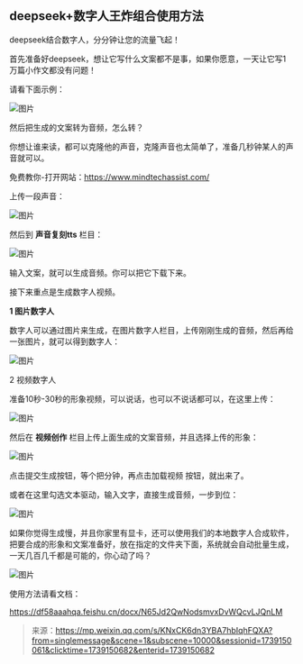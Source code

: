 ## deepseek+数字人王炸组合使用方法

deepseek结合数字人，分分钟让您的流量飞起！

首先准备好deepseek，想让它写什么文案都不是事，如果你愿意，一天让它写1万篇小作文都没有问题！

请看下面示例：

![图片](https://pic.yupi.icu/yuyi/640)

然后把生成的文案转为音频，怎么转？

你想让谁来读，都可以克隆他的声音，克隆声音也太简单了，准备几秒钟某人的声音就可以。

免费教你-打开网站：https://www.mindtechassist.com/

上传一段声音：

![图片](https://pic.yupi.icu/yuyi/640-20250214142905550)

然后到 **声音复刻tts** 栏目：

![图片](https://pic.yupi.icu/yuyi/640-20250214142905566)

输入文案，就可以生成音频。你可以把它下载下来。

接下来重点是生成数字人视频。

**1 图片数字人**

数字人可以通过图片来生成，在图片数字人栏目，上传刚刚生成的音频，然后再给一张图片，就可以得到数字人：

![图片](https://pic.yupi.icu/yuyi/640-20250214142905579)

2 视频数字人

准备10秒-30秒的形象视频，可以说话，也可以不说话都可以，在这里上传：

![图片](https://pic.yupi.icu/yuyi/640-20250214142927087)



然后在 **视频创作** 栏目上传上面生成的文案音频，并且选择上传的形象：

![图片](https://pic.yupi.icu/yuyi/640-20250214142927103)

点击提交生成按钮，等个把分钟，再点击加载视频 按钮，就出来了。

或者在这里勾选文本驱动，输入文字，直接生成音频，一步到位：

![图片](https://pic.yupi.icu/yuyi/640-20250214142943223)



如果你觉得生成慢，并且你家里有显卡，还可以使用我们的本地数字人合成软件，把要合成的形象和文案准备好，放在指定的文件夹下面，系统就会自动批量生成，一天几百几千都是可能的，你心动了吗？

![图片](https://pic.yupi.icu/yuyi/640-20250214142943249)

使用方法请看文档：

https://df58aaahqa.feishu.cn/docx/N65Jd2QwNodsmvxDvWQcvLJQnLM



> 来源：https://mp.weixin.qq.com/s/KNxCK6dn3YBA7hbIqhFQXA?from=singlemessage&scene=1&subscene=10000&sessionid=1739150061&clicktime=1739150682&enterid=1739150682